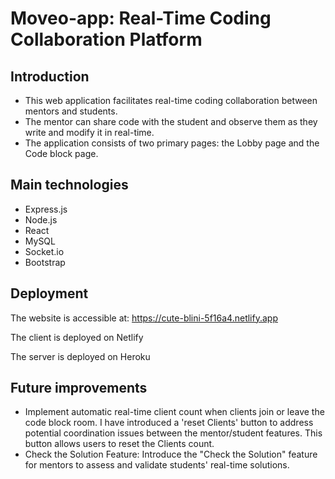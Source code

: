 # Moveo-app: Real-Time Coding Collaboration Platform

## Introduction

- This web application facilitates real-time coding collaboration between mentors and students. 
- The mentor can share code with the student and observe them as they write and modify it in real-time. 
- The application consists of two primary pages: the Lobby page and the Code block page.

## Main technologies
- Express.js
- Node.js
- React
- MySQL
- Socket.io
- Bootstrap

## Deployment

The website is accessible at: https://cute-blini-5f16a4.netlify.app

The client is deployed on Netlify 

The server is deployed on Heroku

## Future improvements 
- Implement automatic real-time client count when clients join or leave the code block room. 
I have introduced a 'reset Clients' button to address potential coordination issues between the mentor/student features. 
This button allows users to reset the Clients count.
- Check the Solution Feature: Introduce the "Check the Solution" feature for mentors to assess and validate students' real-time solutions.
